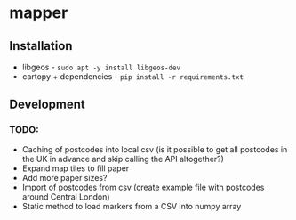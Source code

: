 # mapper
## Installation
* libgeos - `sudo apt -y install libgeos-dev`
* cartopy + dependencies - `pip install -r requirements.txt`

## Development
### TODO:
* Caching of postcodes into local csv (is it possible to get all postcodes in the UK in advance and skip calling the API altogether?)
* Expand map tiles to fill paper
* Add more paper sizes?
* Import of postcodes from csv (create example file with postcodes around Central London)
* Static method to load markers from a CSV into numpy array